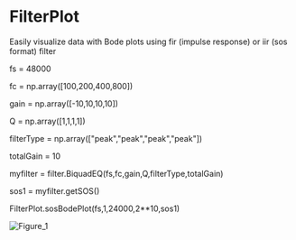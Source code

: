 # FilterPlot
Easily visualize data with Bode plots using fir (impulse response) or iir (sos format) filter

fs = 48000

fc = np.array([100,200,400,800])

gain = np.array([-10,10,10,10])

Q = np.array([1,1,1,1])

filterType = np.array(["peak","peak","peak","peak"])

totalGain = 10

myfilter = filter.BiquadEQ(fs,fc,gain,Q,filterType,totalGain)

sos1 = myfilter.getSOS()

FilterPlot.sosBodePlot(fs,1,24000,2**10,sos1)



![Figure_1](https://github.com/user-attachments/assets/d091c9b4-7e9d-4066-b884-50e16b158a34)
